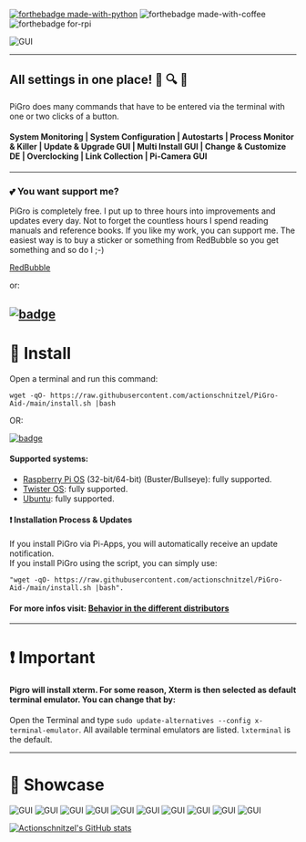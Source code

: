 [![forthebadge made-with-python](http://ForTheBadge.com/images/badges/made-with-python.svg)](https://www.python.org/)
![forthebadge made-with-coffee](https://github.com/actionschnitzel/tingsandstuff/blob/main/powered_by_coffee.png)
![forthebadge for-rpi](https://github.com/actionschnitzel/tingsandstuff/blob/main/4rpi.png)

![GUI](https://github.com/actionschnitzel/tingsandstuff/blob/main/header_SM.png)

---

## All settings in one place! :key: :mag: :hammer:


PiGro does many commands that have to be entered via the terminal with one or two clicks of a button.

#### System Monitoring | System Configuration | Autostarts | Process Monitor & Killer | Update & Upgrade GUI | Multi Install GUI | Change & Customize DE | Overclocking | Link Collection | Pi-Camera GUI

---
### :two_hearts: You want support me?

PiGro is completely free. I put up to three hours into improvements and updates every day. Not to forget the countless hours I spend reading manuals and reference books. If you like my work, you can support me. The easiest way is to buy a sticker or something from RedBubble so you get something and so do I ;-)

[RedBubble](https://www.redbubble.com/de/people/Actionschnitzel/shop?anchor=profile&asc=u)    
    
or:    
    
[![badge](https://github.com/actionschnitzel/tingsandstuff/blob/main/PayPal_donation.png?raw=true)](https://www.paypal.com/paypalme/actionschnitzel)    
---
# :floppy_disk: Install

Open a terminal and run this command:

```
wget -qO- https://raw.githubusercontent.com/actionschnitzel/PiGro-Aid-/main/install.sh |bash
```

OR:

[![badge](https://github.com/Botspot/pi-apps/blob/master/icons/badge.png?raw=true)](https://github.com/Botspot/pi-apps)

#### Supported systems:

- [Raspberry Pi OS](https://www.raspberrypi.com/software/operating-systems/) (32-bit/64-bit) (Buster/Bullseye): fully supported.
- [Twister OS](https://twisteros.com/download.html): fully supported.
- [Ubuntu](https://ubuntu.com/download): fully supported.

#### :exclamation: Installation Process & Updates

If you install PiGro via Pi-Apps, you will automatically receive an update notification.  
If you install PiGro using the script, you can simply use:

```
"wget -qO- https://raw.githubusercontent.com/actionschnitzel/PiGro-Aid-/main/install.sh |bash".
```

#### For more infos visit: [Behavior in the different distributors](https://github.com/actionschnitzel/PiGro-Aid-/wiki/Behavior-in-the-different-distributors)

---

# :exclamation: Important

#### Pigro will install xterm. For some reason, Xterm is then selected as default terminal emulator. You can change that by:
     
Open the Terminal and type `sudo update-alternatives --config x-terminal-emulator`. All available terminal emulators are listed. `lxterminal` is the default.    

---
# :doughnut: Showcase

![GUI](https://github.com/actionschnitzel/tingsandstuff/blob/main/Stupida_Medusa_Release/8.5.2/1.png)
![GUI](https://github.com/actionschnitzel/tingsandstuff/blob/main/Stupida_Medusa_Release/8.5.2/2.png)
![GUI](https://github.com/actionschnitzel/tingsandstuff/blob/main/Stupida_Medusa_Release/8.5.2/3.png)
![GUI](https://github.com/actionschnitzel/tingsandstuff/blob/main/Stupida_Medusa_Release/8.5.2/4.png)
![GUI](https://github.com/actionschnitzel/tingsandstuff/blob/main/Stupida_Medusa_Release/8.5.2/5.png)
![GUI](https://github.com/actionschnitzel/tingsandstuff/blob/main/Stupida_Medusa_Release/8.5.2/6.png)
![GUI](https://github.com/actionschnitzel/tingsandstuff/blob/main/Stupida_Medusa_Release/8.5.2/7.png)
![GUI](https://github.com/actionschnitzel/tingsandstuff/blob/main/Stupida_Medusa_Release/8.5.2/8.png)
![GUI](https://github.com/actionschnitzel/tingsandstuff/blob/main/Stupida_Medusa_Release/8.5.2/9.png)
![GUI](https://github.com/actionschnitzel/tingsandstuff/blob/main/Stupida_Medusa_Release/8.5.2/10.png)



[![Actionschnitzel's GitHub stats](https://github-readme-stats.vercel.app/api?username=actionschnitzel)](https://github.com/actionschnitzel/github-readme-stats)

